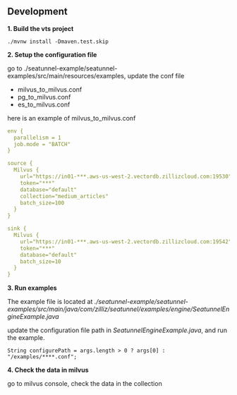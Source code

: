
## Development
**1. Build the vts project**
```shell
./mvnw install -Dmaven.test.skip
```
**2. Setup the configuration file**

go to ./seatunnel-example/seatunnel-examples/src/main/resources/examples, update the conf file
- milvus_to_milvus.conf
- pg_to_milvus.conf
- es_to_milvus.conf

here is an example of milvus_to_milvus.conf
```yaml
env {
  parallelism = 1
  job.mode = "BATCH"
}

source {
  Milvus {
    url="https://in01-***.aws-us-west-2.vectordb.zillizcloud.com:19530"
    token="***"
    database="default"
    collection="medium_articles"
    batch_size=100
  }
}

sink {
  Milvus {
    url="https://in01-***.aws-us-west-2.vectordb.zillizcloud.com:19542"
    token="***"
    database="default"
    batch_size=10
  }
}
```
**3. Run examples**

The example file is located at
_./seatunnel-example/seatunnel-examples/src/main/java/com/zilliz/seatunnel/examples/engine/SeatunnelEngineExample.java_

update the configuration file path in _SeatunnelEngineExample.java_, and run the example.
```shell
String configurePath = args.length > 0 ? args[0] : "/examples/****.conf";
```
**4. Check the data in milvus**

go to milvus console, check the data in the collection
